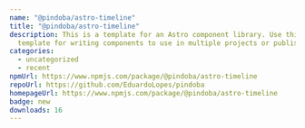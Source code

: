 ```yaml
---
name: "@pindoba/astro-timeline"
title: "@pindoba/astro-timeline"
description: This is a template for an Astro component library. Use this
  template for writing components to use in multiple projects or publish to NPM.
categories:
  - uncategorized
  - recent
npmUrl: https://www.npmjs.com/package/@pindoba/astro-timeline
repoUrl: https://github.com/EduardoLopes/pindoba
homepageUrl: https://www.npmjs.com/package/@pindoba/astro-timeline
badge: new
downloads: 16
---
```

